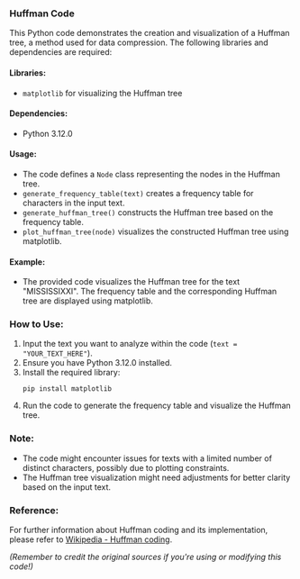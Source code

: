 ### Huffman Code

This Python code demonstrates the creation and visualization of a Huffman tree, a method used for data compression. The following libraries and dependencies are required:

#### Libraries:
- `matplotlib` for visualizing the Huffman tree

#### Dependencies:
- Python 3.12.0

#### Usage:
- The code defines a `Node` class representing the nodes in the Huffman tree.
- `generate_frequency_table(text)` creates a frequency table for characters in the input text.
- `generate_huffman_tree()` constructs the Huffman tree based on the frequency table.
- `plot_huffman_tree(node)` visualizes the constructed Huffman tree using matplotlib.

#### Example:
- The provided code visualizes the Huffman tree for the text "MISSISSIXXI". The frequency table and the corresponding Huffman tree are displayed using matplotlib.

### How to Use:
1. Input the text you want to analyze within the code (`text = "YOUR_TEXT_HERE"`).
2. Ensure you have Python 3.12.0 installed.
3. Install the required library:
    ```
    pip install matplotlib
    ```
4. Run the code to generate the frequency table and visualize the Huffman tree.

### Note:
- The code might encounter issues for texts with a limited number of distinct characters, possibly due to plotting constraints.
- The Huffman tree visualization might need adjustments for better clarity based on the input text.

### Reference:
For further information about Huffman coding and its implementation, please refer to [Wikipedia - Huffman coding](https://en.wikipedia.org/wiki/Huffman_coding).

*(Remember to credit the original sources if you're using or modifying this code!)*